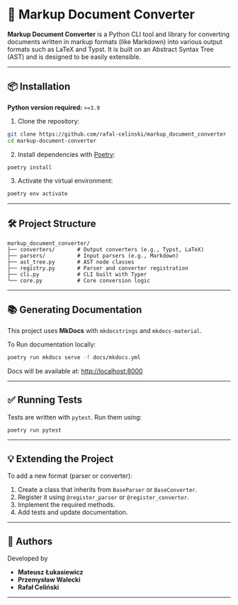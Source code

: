 # 📝 Markup Document Converter

**Markup Document Converter** is a Python CLI tool and library for converting documents written in markup formats (like Markdown) into various output formats such as LaTeX and Typst. It is built on an Abstract Syntax Tree (AST) and is designed to be easily extensible.

---

## 📦 Installation

**Python version required:** `>=3.9`

1. Clone the repository:

```bash
git clone https://github.com/rafal-celinski/markup_document_converter
cd markup-document-converter
```

2. Install dependencies with [Poetry](https://python-poetry.org/):

```bash
poetry install
```

3. Activate the virtual environment:

```bash
poetry env activate
```

---

## 🛠 Project Structure

```
markup_document_converter/
├── converters/       # Output converters (e.g., Typst, LaTeX)
├── parsers/          # Input parsers (e.g., Markdown)
├── ast_tree.py       # AST node classes
├── registry.py       # Parser and converter registration
├── cli.py            # CLI built with Typer
└── core.py           # Core conversion logic
```

---

## 📚 Generating Documentation

This project uses **MkDocs** with `mkdocstrings` and `mkdocs-material`.


To Run documentation locally:

```bash
poetry run mkdocs serve -f docs/mkdocs.yml
```

Docs will be available at: [http://localhost:8000](http://localhost:8000)

---

## ✅ Running Tests

Tests are written with `pytest`. Run them using:

```bash
poetry run pytest
```

---

## 💡 Extending the Project

To add a new format (parser or converter):

1. Create a class that inherits from `BaseParser` or `BaseConverter`.
2. Register it using `@register_parser` or `@register_converter`.
3. Implement the required methods.
4. Add tests and update documentation.

---

## 👤 Authors

Developed by

* **Mateusz Łukasiewicz**
* **Przemysław Walecki**
* **Rafał Celiński**

---
